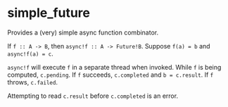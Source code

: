 # simple_future

Provides a (very) simple async function combinator.

If `f :: A -> B`, then `async!f :: A -> Future!B`. 
Suppose `f(a) = b` and `async!f(a) = c`.

`async!f` will execute `f` in a separate thread when invoked.
While `f` is being computed, `c.pending`.
If `f` succeeds, `c.completed` and `b = c.result`.
If `f` throws, `c.failed`.

Attempting to read `c.result` before `c.completed` is an error.
